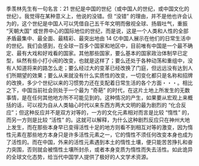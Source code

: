 季羡林先生有一句名言：21 世纪是中国的世纪（或中国人的世纪，或中国文化的世纪）。我觉得在某种意义上，他说的没错。但 “没错” 的理由，并不是他也许会认为的，这个世纪是中国人可以凭借自己五千年文明而傲视全球、扬眉吐气，重振 “天朝大国” 或世界中心的国际地位的世纪，而是说，这是一个人类和人性的全部矛盾最集中、最全面、最精彩、最突出地由 14 亿中国人展示在他们的日常生活中的世纪。我们会感到，在全球一百多个国家和地区中，目前唯有中国是一个最不确定、最有大戏和好戏看的国家。其他那些国家，要么基本的国家政治体制早已定型，纵然有些小打小闹的改变，也就是这样了；要么还处于各种动荡和重组中，没有人知道将来的路怎么走；要么经过大的变革已经改换了门庭，但远远没有达到人们所期望的效果；要么从来就没有什么实质性的改变，一切变化都只是名称和招牌的改换，多少个世纪以来的习惯势力还在支配着日常生活的各个方面・・・。相比之下，中国当前社会则处于一个最为 “奇葩” 的时代，在这片土地上所发生的无数事情，是在任何其他地方所不可能见到的。这种情况的产生，如果要从宏观上来概括的话，可以视为自从人类轴心时代以来东西方两大文明的最为剧烈的 “化合反应”；但这种反应并不是双方对等的，一方的文化元素相对而言是比较 “惰性” 的，而另一方则是比较 “活性” 的。这就可以解释，为什么这种剧烈反应只在神州大地上发生，而在那些本身早已变得活性十足的地方则看不到相互对等的激变，因为惰性元素在那些地方本身只是许多活性元素之一，它的惰性不须任何改变本身也成为了活性的。而在中国，外来的活性元素遇到本土的惰性土壤，便只能苦苦挣扎和奋力突围，否则就会被惰性土壤所封杀，或者本身变质为惰性而失去活性。如此诡异的全球文化态势，给当代中国学人提供了极好的人文学术资源。